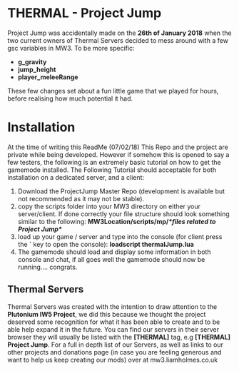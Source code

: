 # THERMAL - Project Jump

Project Jump was accidentally made on the **26th of January 2018** when the two current owners of Thermal Servers decided to mess around with a few gsc variables in MW3. To be more specific:

 - **g_gravity**
 - **jump_height**
 - **player_meleeRange**
 
These few changes set about a fun little game that we played for hours, before realising how much potential it had.

# Installation

At the time of writing this ReadMe (07/02/18) This Repo and the project are private while being developed. However if somehow this is opened to say a few testers, the following is an extremely basic tutorial on how to get the gamemode installed.
The Following Tutorial should acceptable for both installation on a dedicated server, and a client:

 1. Download the ProjectJump Master Repo (development is available but not recommended as it may not be stable).
 2. copy the scripts folder into your MW3 directory on either your server/client. If done correctly your file structure should look something similar to the following: **MW3Location/scripts/mp/*\*files related to Project Jump\****
 3. load up your game / server and type into the console (for client press the **`** key to open the console): **loadscript thermalJump.lua** 
 4. The gamemode should load and display some information in both console and chat, if all goes well the gamemode should now be running.... congrats.

## Thermal Servers

Thermal Servers was created with the intention to draw attention to the **Plutonium IW5 Project**, we did this because we thought the project deserved some recognition for what it has been able to create and to be able help expand it in the future.
You can find our servers in their server browser they will usually be listed with the **[THERMAL]** tag, e.g **[THERMAL] Project Jump**.
For a full in depth list of our Servers, as well as links to our other projects and donations page (in case you are feeling generous and want to help us keep creating our mods) over at mw3.liamholmes.co.uk